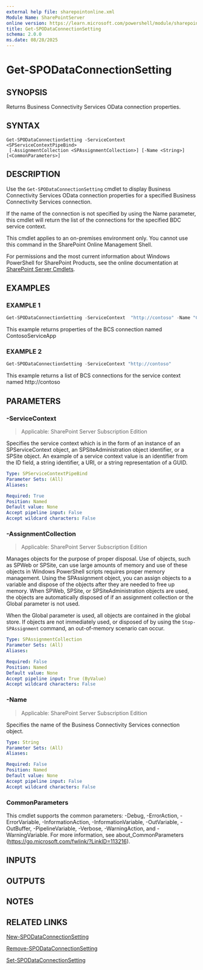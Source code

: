 ```yaml
---
external help file: sharepointonline.xml
Module Name: SharePointServer
online version: https://learn.microsoft.com/powershell/module/sharepoint-server/get-spodataconnectionsetting
title: Get-SPODataConnectionSetting
schema: 2.0.0
ms.date: 08/28/2025
---
```


# Get-SPODataConnectionSetting

## SYNOPSIS

Returns Business Connectivity Services OData connection properties.

## SYNTAX

```
Get-SPODataConnectionSetting -ServiceContext <SPServiceContextPipeBind>
 [-AssignmentCollection <SPAssignmentCollection>] [-Name <String>] [<CommonParameters>]
```

## DESCRIPTION
Use the `Get-SPODataConnectionSetting` cmdlet to display Business Connectivity Services OData connection properties for a specified Business Connectivity Services connection.

If the name of the connection is not specified by using the Name parameter, this cmdlet will return the list of the connections for the specified BDC service context.

This cmdlet applies to an on-premises environment only.
You cannot use this command in the SharePoint Online Management Shell.

For permissions and the most current information about Windows PowerShell for SharePoint Products, see the online documentation at [SharePoint Server Cmdlets](https://go.microsoft.com/fwlink/p/?LinkId=251831).

## EXAMPLES

### EXAMPLE 1
```powershell
Get-SPODataConnectionSetting -ServiceContext  "http://contoso" -Name "ContosoServiceApp"
```

This example returns properties of the BCS connection named ContosoServiceApp

### EXAMPLE 2
```powershell
Get-SPODataConnectionSetting -ServiceContext "http://contoso"
```

This example returns a list of BCS connections for the service context named http://contoso

## PARAMETERS

### -ServiceContext

> Applicable: SharePoint Server Subscription Edition

Specifies the service context which is in the form of an instance of an SPServiceContext object, an SPSiteAdministration object identifier, or a SPSite object.
An example of a service context value is an identifier from the ID field, a string identifier, a URI, or a string representation of a GUID.

```yaml
Type: SPServiceContextPipeBind
Parameter Sets: (All)
Aliases:

Required: True
Position: Named
Default value: None
Accept pipeline input: False
Accept wildcard characters: False
```

### -AssignmentCollection

> Applicable: SharePoint Server Subscription Edition

Manages objects for the purpose of proper disposal.
Use of objects, such as SPWeb or SPSite, can use large amounts of memory and use of these objects in Windows PowerShell scripts requires proper memory management.
Using the SPAssignment object, you can assign objects to a variable and dispose of the objects after they are needed to free up memory.
When SPWeb, SPSite, or SPSiteAdministration objects are used, the objects are automatically disposed of if an assignment collection or the Global parameter is not used.

When the Global parameter is used, all objects are contained in the global store.
If objects are not immediately used, or disposed of by using the `Stop-SPAssignment` command, an out-of-memory scenario can occur.

```yaml
Type: SPAssignmentCollection
Parameter Sets: (All)
Aliases:

Required: False
Position: Named
Default value: None
Accept pipeline input: True (ByValue)
Accept wildcard characters: False
```

### -Name

> Applicable: SharePoint Server Subscription Edition

Specifies the name of the Business Connectivity Services connection object.

```yaml
Type: String
Parameter Sets: (All)
Aliases:

Required: False
Position: Named
Default value: None
Accept pipeline input: False
Accept wildcard characters: False
```

### CommonParameters
This cmdlet supports the common parameters: -Debug, -ErrorAction, -ErrorVariable, -InformationAction, -InformationVariable, -OutVariable, -OutBuffer, -PipelineVariable, -Verbose, -WarningAction, and -WarningVariable. For more information, see about_CommonParameters (https://go.microsoft.com/fwlink/?LinkID=113216).

## INPUTS

## OUTPUTS

## NOTES

## RELATED LINKS

[New-SPODataConnectionSetting](New-SPODataConnectionSetting.md)

[Remove-SPODataConnectionSetting](Remove-SPODataConnectionSetting.md)

[Set-SPODataConnectionSetting](Set-SPODataConnectionSetting.md)

